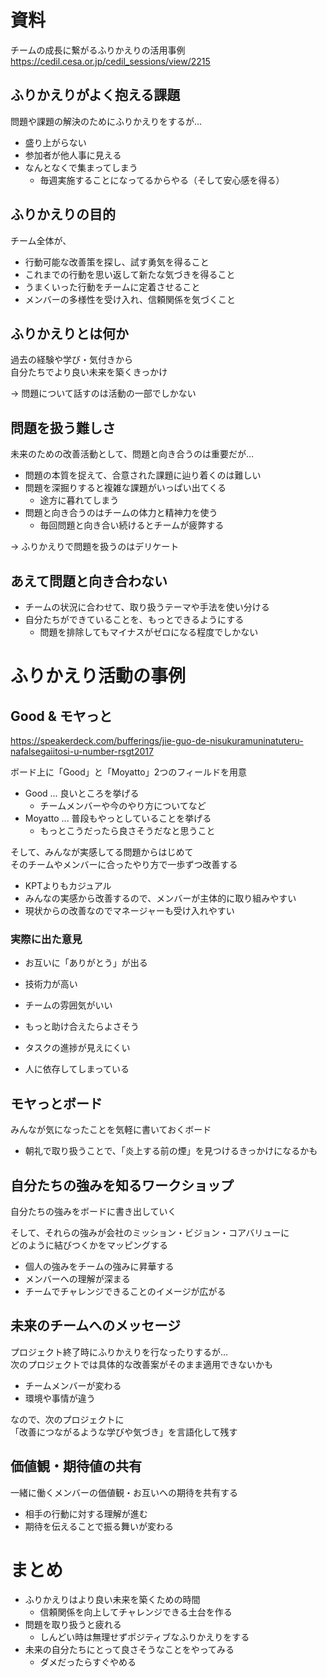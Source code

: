 # 資料
チームの成長に繋がるふりかえりの活用事例
https://cedil.cesa.or.jp/cedil_sessions/view/2215

## ふりかえりがよく抱える課題
問題や課題の解決のためにふりかえりをするが…

* 盛り上がらない
* 参加者が他人事に見える
* なんとなくで集まってしまう
  - 毎週実施することになってるからやる（そして安心感を得る）

## ふりかえりの目的
チーム全体が、

* 行動可能な改善策を探し、試す勇気を得ること
* これまでの行動を思い返して新たな気づきを得ること
* うまくいった行動をチームに定着させること
* メンバーの多様性を受け入れ、信頼関係を気づくこと

## ふりかえりとは何か
過去の経験や学び・気付きから  
自分たちでより良い未来を築くきっかけ

→ 問題について話すのは活動の一部でしかない

## 問題を扱う難しさ
未来のための改善活動として、問題と向き合うのは重要だが…

* 問題の本質を捉えて、合意された課題に辿り着くのは難しい
* 問題を深掘りすると複雑な課題がいっぱい出てくる
  - 途方に暮れてしまう
* 問題と向き合うのはチームの体力と精神力を使う
  - 毎回問題と向き合い続けるとチームが疲弊する

→ ふりかえりで問題を扱うのはデリケート

## あえて問題と向き合わない
* チームの状況に合わせて、取り扱うテーマや手法を使い分ける
* 自分たちができていることを、もっとできるようにする
  - 問題を排除してもマイナスがゼロになる程度でしかない

# ふりかえり活動の事例
## Good & モヤっと
https://speakerdeck.com/bufferings/jie-guo-de-nisukuramuninatuteru-nafalsegaiitosi-u-number-rsgt2017

ボード上に「Good」と「Moyatto」2つのフィールドを用意

* Good ... 良いところを挙げる
  - チームメンバーや今のやり方についてなど
* Moyatto ... 普段もやっとしていることを挙げる
  - もっとこうだったら良さそうだなと思うこと

そして、みんなが実感してる問題からはじめて  
そのチームやメンバーに合ったやり方で一歩ずつ改善する

* KPTよりもカジュアル
* みんなの実感から改善するので、メンバーが主体的に取り組みやすい
* 現状からの改善なのでマネージャーも受け入れやすい

### 実際に出た意見
* お互いに「ありがとう」が出る
* 技術力が高い
* チームの雰囲気がいい

* もっと助け合えたらよさそう
* タスクの進捗が見えにくい
* 人に依存してしまっている

## モヤっとボード
みんなが気になったことを気軽に書いておくボード

* 朝礼で取り扱うことで、「炎上する前の煙」を見つけるきっかけになるかも

## 自分たちの強みを知るワークショップ
自分たちの強みをボードに書き出していく

そして、それらの強みが会社のミッション・ビジョン・コアバリューに  
どのように結びつくかをマッピングする

* 個人の強みをチームの強みに昇華する
* メンバーへの理解が深まる
* チームでチャレンジできることのイメージが広がる

## 未来のチームへのメッセージ
プロジェクト終了時にふりかえりを行なったりするが…  
次のプロジェクトでは具体的な改善案がそのまま適用できないかも

* チームメンバーが変わる
* 環境や事情が違う

なので、次のプロジェクトに  
「改善につながるような学びや気づき」を言語化して残す

## 価値観・期待値の共有
一緒に働くメンバーの価値観・お互いへの期待を共有する

* 相手の行動に対する理解が進む
* 期待を伝えることで振る舞いが変わる

# まとめ
* ふりかえりはより良い未来を築くための時間
  - 信頼関係を向上してチャレンジできる土台を作る
* 問題を取り扱うと疲れる
  - しんどい時は無理せずポジティブなふりかえりをする
* 未来の自分たちにとって良さそうなことをやってみる
  - ダメだったらすぐやめる